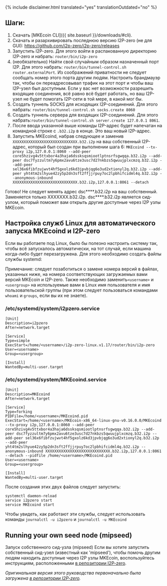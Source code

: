 {% include disclaimer.html translated="yes" translationOutdated="no" %}

## Шаги:

1. Скачать [MKEcoin CLI]({{  site.baseurl }}/downloads/#cli).
2. Скачать и разархивировать последнюю версию I2P-zero (не для GUI): https://github.com/i2p-zero/i2p-zero/releases
3. Запустить I2P-zero. Для этого войти в распакованную директорию I2P-zero и набрать: `router/bin/i2p-zero`
4. (необязательно) Найти свой случайным образом назначенный порт I2P. Для этого набрать: `router/bin/tunnel-control.sh router.externalPort`. Из соображений приватности не следует сообщать номер этого порта другим людям. Настроить брандмауэр так, чтобы он переадресовывал трафик на этот порт и чтобы ваш I2P-узел был доступным. Если у вас нет возможности разрешить входящие соединения, всё равно всё будет работать, но ваш I2P-узел не будет помогать I2P-сети в той мере, в какой мог бы.
5. Создать туннель SOCKS для исходящих I2P-соединений. Для этого набрать: `router/bin/tunnel-control.sh socks.create 8060`
6. Создать туннель сервера для входящих I2P-соединений. Для этого набрать:`router/bin/tunnel-control.sh server.create 127.0.0.1 8061`.
7. После ввода указанной выше команды I2P-адрес будет напечатан на командной строке с `.b32.i2p` в конце. Это ваш новый I2P-адрес.
8. Запустить MKEcoind, набрав следующее и заменив `XXXXXXXXXXXXXXXXXXXXXXXXXXXXX.b32.i2p` на ваш собственный I2P-адрес, который был создан при выполнении шага 6: `MKEcoind --tx-proxy i2p,127.0.0.1:8060 --add-peer core5hzivg4v5ttxbor4a3haja6dssksqsmiootlptnsrfsgwqqa.b32.i2p --add-peer dsc7fyzzultm7y6pmx2avu6tze3usc7d27nkbzs5qwuujplxcmzq.b32.i2p --add-peer sel36x6fibfzujwvt4hf5gxolz6kd3jpvbjqg6o3ud2xtionyl2q.b32.i2p --add-peer yht4tm2slhyue42zy5p2dn3sft2ffjjrpuy7oc2lpbhifcidml4q.b32.i2p --anonymous-inbound XXXXXXXXXXXXXXXXXXXXXXXXXXXXX.b32.i2p,127.0.0.1:8061 --detach`

Готово! Не следует менять адрес dsc****.b32.i2p на ваш собственный. Заменяется только XXXXXXX.b32.i2p. dsc****.b32.i2p является сид-узлом, который поможет вам открыть другие доступные через I2P узлы MKEcoin.

## Настройка служб Linux для автоматического запуска MKEcoind и I2P-zero

Если вы работаете под Linux, было бы полезно настроить систему так, чтобы всё запускалось автоматически, на тот случай, если машина когда-либо будет перезагружена. Для этого необходимо создать файлы службы systemd:

Примечание: следует позаботиться о замене номера версий в файлах, указанных ниже, на номера соответствующих загружаемых вами версий MKEcoin и I2P-zero. Также необходимо заменить`<username>` и `<usergroup>` на используемые вами в Linux имя пользователя и имя пользовательской группы (при этом следует пользоваться командами `whoami` и `groups`, если вы их не знаете).

### /etc/systemd/system/i2pzero.service

````                                                
[Unit]
Description=i2pzero
After=network.target

[Service]
Type=simple
ExecStart=/home/<username>/i2p-zero-linux.v1.17/router/bin/i2p-zero
User=<username>
Group=<usergroup>

[Install]
WantedBy=multi-user.target
````

### /etc/systemd/system/MKEcoind.service

````
[Unit]
Description=MKEcoind
After=network.target

[Service]
Type=forking
PIDFile=/home/<username>/MKEcoind.pid
ExecStart=/home/<username>/MKEcoin-x86_64-linux-gnu-v0.16.0.0/MKEcoind --tx-proxy i2p,127.0.0.1:8060 --add-peer core5hzivg4v5ttxbor4a3haja6dssksqsmiootlptnsrfsgwqqa.b32.i2p --add-peer dsc7fyzzultm7y6pmx2avu6tze3usc7d27nkbzs5qwuujplxcmzq.b32.i2p --add-peer sel36x6fibfzujwvt4hf5gxolz6kd3jpvbjqg6o3ud2xtionyl2q.b32.i2p --add-peer yht4tm2slhyue42zy5p2dn3sft2ffjjrpuy7oc2lpbhifcidml4q.b32.i2p --anonymous-inbound XXXXXXXXXXXXXXXXXXXXXXXXXXXXX.b32.i2p,127.0.0.1:8061 --detach --pidfile /home/<username>/MKEcoind.pid
User=<username>
Group=<usergroup>

[Install]
WantedBy=multi-user.target
````

После создания этих двух файлов следует запустить:
````
systemctl daemon-reload
service i2pzero start
service MKEcoind start
````

Чтобы увидеть, как работают эти службы, следует использовать команды `journalctl -u i2pzero` и `journalctl -u MKEcoind`

## Running your own seed node (mipseed)

Запуск собственного сид-узла (mipseed)
Если вы хотите запустить собственный сид-узел (известный как 'mipseed'), чтобы помочь другим людям находить доступные через I2P узлы MKEcoin, воспользуйтесь инструкциям, расположенными [в репозитории I2P-zero](https://github.com/i2p-zero/i2p-zero/blob/master/mipseed.md).

*Оригинальная версия этого руководства первоначально была загружена [в репозитории I2P-zero](https://github.com/i2p-zero/i2p-zero/blob/master/MKEcoind-with-i2p-zero.md).*
